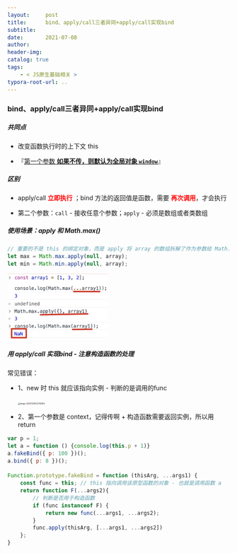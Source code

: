 ```yaml
---
layout:     post
title:      bind、apply/call三者异同+apply/call实现bind
subtitle:  
date:       2021-07-08
author:     
header-img: 
catalog: true
tags:
    - < JS原生基础相关 >
typora-root-url: ..
---
```


### bind、apply/call三者异同+apply/call实现bind

##### 共同点

-  改变函数执行时的上下文 this

- 『<u>第一个参数 **如果不传，则默认为全局对象 `window`**</u>』


##### 区别

-  apply/call <span style="color:red">**立即执行**</span> ；bind 方法的返回值是函数，需要 <span style="color:red">**再次调用**</span>，才会执行

- 第二个参数：`call` - 接收任意个参数；`apply` - 必须是数组或者类数组

##### 使用场景：apply 和 Math.max() 

```js
// 重要的不是 this 的绑定对象，而是 apply 将 array 的数组拆解了作为参数给 Math.max
let max = Math.max.apply(null, array);
let min = Math.min.apply(null, array);
```

<img src="/../img/assets_2019/image-20210712095024074.png" alt="image-20210712095024074" style="zoom:40%;" />

##### 用 apply/call 实现bind - 注意构造函数的处理

常见错误：

- 1、new 时 this 就应该指向实例 - 判断的是调用的func

    <img src="/../../30ReactReact/image-20241208122745984.png" alt="image-20241208122745984" style="zoom:30%;" />
    
- 2、第一个参数是 context，记得传啊 + 构造函数需要返回实例，所以用 return

```js
var p = 1;
let a = function () {console.log(this.p + 1)}
a.fakeBind({ p: 100 })();
a.bind({ p: 8 })();

Function.prototype.fakeBind = function (thisArg, ...args1) {
    const func = this; // this 指向调用该原型函数的对象 - 也就是调用函数 a
    return function F(...args2){
        // 判断是否用于构造函数
        if (func instanceof F) {
            return new func(...args1, ...args2);
        }
        func.apply(thisArg, [...args1, ...args2])
    };
}
```

